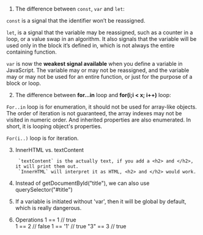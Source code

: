 1. The difference between `const`, `var` and `let`:   

`const` is a signal that the identifier won’t be reassigned.   


`let`, is a signal that the variable may be reassigned, such as a counter in a loop, or a value swap in an algorithm. It also signals that the variable will be used only in the block it’s defined in, which is not always the entire containing function.  


`var` is now the **weakest signal available** when you define a variable in JavaScript. The variable may or may not be reassigned, and the variable may or may not be used for an entire function, or just for the purpose of a block or loop.

2. The difference between **for...in** loop and **for(i;i < x; i++)** loop:   

`For..in` loop is for enumeration, it should not be used for array-like objects. The order of iteration is not guaranteed, the array indexes may not be visited in numeric order. And inherited properties are also enumerated. In short, it is looping object's properties.

`For(i..)` loop is for iteration.

3. InnerHTML vs. textContent  
  
        `textContent` is the actually text, if you add a <h2> and </h2>, it will print them out.
        `InnerHTML` will interpret it as HTML, <h2> and </h2> would work.

4. Instead of getDocumentById("title"), we can also use querySelector("#title")    

5. If a variable is initiated without 'var', then it will be global by default, which is really dangerous.  

6. Operations
         1   ==  1    // true  
         1   ==  2    // false
         1   == '1'   // true
         "3"  ==  3    // true
